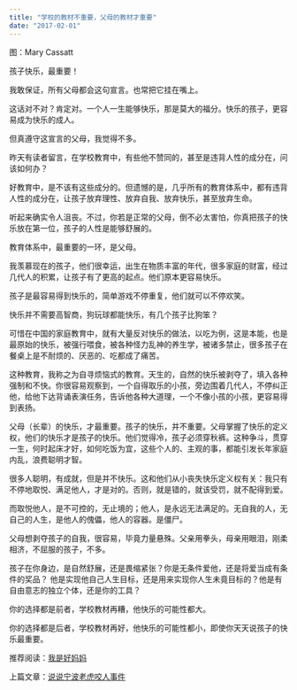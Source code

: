 ```yaml
---
title: "学校的教材不重要，父母的教材才重要"
date: "2017-02-01"
---
```


图：Mary Cassatt

孩子快乐，最重要！

我敢保证，所有父母都会这句宣言。也常把它挂在嘴上。

这话对不对？肯定对。一个人一生能够快乐，那是莫大的福分。快乐的孩子，更容易成为快乐的成人。

但真遵守这宣言的父母，我觉得不多。

昨天有读者留言，在学校教育中，有些他不赞同的，甚至是违背人性的成分在，问该如何办？

好教育中，是不该有这些成分的。但遗憾的是，几乎所有的教育体系中，都有违背人性的成分在，让孩子放弃理性、放弃自我、放弃快乐，甚至放弃生命。  

听起来确实令人沮丧。不过，你若是正常的父母，倒不必太害怕，你真把孩子的快乐放在第一位，孩子的人性是能够舒展的。

教育体系中，最重要的一环，是父母。

我羡慕现在的孩子，他们很幸运，出生在物质丰富的年代，很多家庭的财富，经过几代人的积累，让孩子有了更高的起点。他们原本更容易快乐。

孩子是最容易得到快乐的，简单游戏不停重复，他们就可以不停欢笑。

快乐并不需要高智商，狗玩球都能快乐，有几个孩子比狗笨？

可惜在中国的家庭教育中，就有大量反对快乐的做法，以吃为例，这是本能，也是最原始的快乐，被强行喂食，被各种怪力乱神的养生学，被诸多禁止，很多孩子在餐桌上是不耐烦的、厌恶的、吃都成了痛苦。

这种教育，我称之为自寻烦恼式的教育。天生的，自然的快乐被剥夺了，填入各种强制和不快。你很容易观察到，一个自得取乐的小孩，旁边围着几代人，不停纠正他，给他下达背诵表演任务，告诉他各种大道理，一个不像小孩的小孩，更容易得到表扬。

父母（长辈）的快乐，才最重要。孩子的快乐，并不重要。父母掌握了快乐的定义权，他们的快乐才是孩子的快乐。他们觉得冷，孩子必须穿秋裤。这种争斗，贯穿一生，何时起床才好，如何吃饭为宜，这些个人的、主观的事，都能引发长年家庭内乱，浪费聪明才智。

很多人聪明，有成就，但是并不快乐。这和他们从小丧失快乐定义权有关：我只有不停地取悦、满足他人，才是对的。否则，就是错的，就该受罚，就不配得到爱。  

而取悦他人，是不可控的，无止境的；他人，是永远无法满足的。无自我的人，无自己的人生，是他人的傀儡，他人的容器。是僵尸。

父母想剥夺孩子的自我，很容易，毕竟力量悬殊。父亲用拳头，母亲用眼泪，刚柔相济，不屈服的孩子，不多。

孩子在你身边，是自然舒展，还是畏缩紧张？你是无条件爱他，还是将爱当成有条件的奖品？ 他是实现他自己人生目标，还是用来实现你人生未竟目标的？他是有自由意志的独立个体，还是你的工具？

你的选择都是前者，学校教材再糟，他快乐的可能性都大。

你的选择都是后者，学校教材再好，他快乐的可能性都小，即使你天天说孩子的快乐最重要。

推荐阅读：[我是好妈妈](http://mp.weixin.qq.com/s?__biz=MjM5NDU0Mjk2MQ==&mid=2651622346&idx=1&sn=aa7dba2ffe70e25d27f9b42d4bdd50a1&scene=21#wechat_redirect)

上篇文章：[说说宁波老虎咬人事件](http://mp.weixin.qq.com/s?__biz=MjM5NDU0Mjk2MQ==&mid=2651622713&idx=1&sn=0cffd3c0bbadd2c7375cfea60d995136&chksm=bd7e09278a098031f3f1d86f10916d6958d5c248882ab891b32e17203fa43e55f30c3e755933&scene=21#wechat_redirect)
